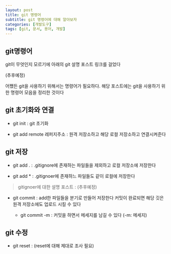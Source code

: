 ```yaml
---
layout: post
title: git 명령어
subtitle: git 명령어에 대해 알아보자
categories: [개발도구]
tags: [git, 문서, 용어, 개발]
---
```


## git명령어   
   
git이 무엇인지 모르기에 아래의 git 설명 포스트 링크를 걸었다   
   
(추후예정)   
   
어쨌든 git을 사용하기 위해서는 명령어가 필요하다. 해당 포스트에는 git을 사용하기 위한 명령어 모음을 정리한 것이다   
   
## git 초기화와 연결   
   
* git init : git 초기화   
   
* git add remote 레퍼지주소 : 원격 저장소하고 해당 로컬 저장소하고 연결시켜준다   
   
## git 저장   
   
* git add . : .gitignore에 존재하는 파일들을 제외하고 로컬 저장소에 저장한다   
   
* git add * : .gitignoer에 존재하느 파일들도 같이 로컬에 저장한다   
   
> gitignoer에 대한 설명 포스트 : (추후예정)   

* git commit : add한 파일들을 분기로 만들어 저장한다 커밋이 완료되면 해당 깃은 원격 저장소에도 업로드 시킬 수 있다   
   
   * git commit -m : 커밋을 하면서 메세지를 남길 수 있다 (-m: 메세지)   

## git 수정   

* git reset : (reset에 대해 제대로 조사 필요)  